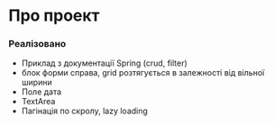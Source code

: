 # Про проект

### Реалізовано

* Приклад з документації Spring (crud, filter)
* блок форми справа, grid розтягується в залежності від вільної ширини
* Поле дата
* TextArea
* Пагінація по скролу, lazy loading

